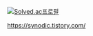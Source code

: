 [![Solved.ac프로필](http://mazassumnida.wtf/api/v2/generate_badge?boj=akinakamori)](https://solved.ac/akinakamori)

https://synodic.tistory.com/
